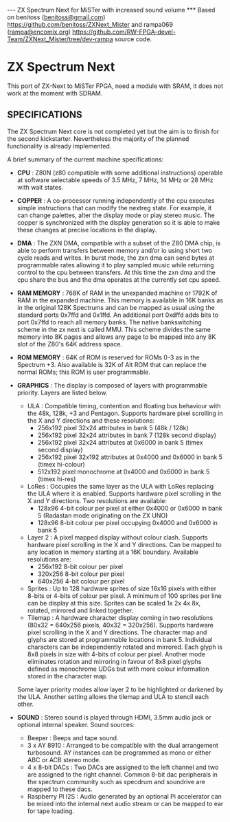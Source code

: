 --- ZX Spectrum Next for MiSTer with increased sound volume
*** Based on benitoss (benitoss@gmail.com) https://github.com/benitoss/ZXNext_Mister  and  rampa069 (rampa@encomix.org) https://github.com/RW-FPGA-devel-Team/ZXNext_Mister/tree/dev-rampa source code.



# ZX Spectrum Next

This port of ZX-Next to MiSTer FPGA, need a module with SRAM, it does not
work at the moment with SDRAM.


## SPECIFICATIONS

The ZX Spectrum Next core is not completed yet but the aim is to finish for the second kickstarter.  Nevertheless the majority of the planned functionality is already implemented.

A brief summary of the current machine specifications:

* **CPU** : Z80N (z80 compatible with some additional instructions) operable at software selectable speeds of 3.5 MHz, 7 MHz, 14 MHz or 28 MHz with wait states.
* **COPPER** : A co-processor running independently of the cpu executes simple instructions that can modify the nextreg state.  For example, it can change palettes, alter the display mode or play stereo music.  The copper is synchronized with the display generation so it is able to make these changes at precise locations in the display.
* **DMA** : The ZXN DMA, compatible with a subset of the Z80 DMA chip, is able to perform transfers between memory and/or io using short two cycle reads and writes.  In burst mode, the zxn dma can send bytes at programmable rates allowing it to play sampled music while returning control to the cpu between transfers.  At this time the zxn dma and the cpu share the bus and the dma operates at the currently set cpu speed.
*  **RAM MEMORY** : 768K of RAM in the unexpanded machine or 1792K of RAM in the expanded machine.   This memory is available in 16K banks as in the original 128K Spectrums and can be mapped as usual using the standard ports 0x7ffd and 0x1ffd.   An additional port 0xdffd adds bits to port 0x7ffd to reach all memory banks.  The native bankswitching scheme in the zx next is called MMU.  This scheme divides the same memory into 8K pages and allows any page to be mapped into any 8K slot of the Z80's 64K address space.
*  **ROM MEMORY** : 64K of ROM is reserved for ROMs 0-3 as in the Spectrum +3.  Also available is 32K of Alt ROM that can replace the normal ROMs; this ROM is user programmable.
* **GRAPHICS** : The display is composed of layers with programmable priority.  Layers are listed below.
	* ULA : Compatible timing, contention and floating bus behaviour with the 48k, 128k, +3 and Pentagon.  Supports hardware pixel scrolling in the X and Y directions and these resolutions:
		* 256x192 pixel 32x24 attributes in bank 5 (48k / 128k)
		* 256x192 pixel 32x24 attributes in bank 7 (128k second display)
		* 256x192 pixel 32x24 attributes at 0x6000 in bank 5 (timex second display)
		* 256x192 pixel 32x192 attributes at 0x4000 and 0x6000 in bank 5 (timex hi-colour)
		* 512x192 pixel monochrome at 0x4000 and 0x6000 in bank 5 (timex hi-res)
	* LoRes : Occupies the same layer as the ULA with LoRes replacing the ULA where it is enabled.  Supports hardware pixel scrolling in the X and Y directions.  Two resolutions are available:
		* 128x96 4-bit colour per pixel at either 0x4000 or 0x6000 in bank 5 (Radastan mode originating on the ZX UNO)
		* 128x96 8-bit colour per pixel occupying 0x4000 and 0x6000 in bank 5
	* Layer 2 : A pixel mapped display without colour clash.  Supports hardware pixel scrolling in the X and Y directions.  Can be mapped to any location in memory starting at a 16K boundary.  Available resolutions are:
		* 256x192 8-bit colour per pixel
		* 320x256 8-bit colour per pixel
		* 640x256 4-bit colour per pixel
	* Sprites : Up to 128 hardware sprites of size 16x16 pixels with either 8-bits or 4-bits of colour per pixel.  A minimum of 100 sprites per line can be display at this size.  Sprites can be scaled 1x 2x 4x 8x, rotated, mirrored and linked together.
	* Tilemap : A hardware character display coming in two resolutions (80x32 = 640x256 pixels, 40x32 = 320x256).  Supports hardware pixel scrolling in the X and Y directions.  The character map and glyphs are stored at programmable locations in bank 5.  Individual characters can be independently rotated and mirrored.  Each glyph is 8x8 pixels in size with 4-bits of colour per pixel.  Another mode eliminates rotation and mirroring in favour of 8x8 pixel glyphs defined as monochrome UDGs but with more colour information stored in the character map.

	Some layer priority modes allow layer 2 to be highlighted or darkened by the ULA.  Another setting allows the tilemap and ULA to stencil each other.
* **SOUND** : Stereo sound is played through HDMI, 3.5mm audio jack or optional internal speaker.  Sound sources:
	* Beeper : Beeps and tape sound.
	* 3 x AY 8910 : Arranged to be compatible with the dual arrangement turbosound.  AY instances can be programmed as mono or either ABC or ACB stereo mode.
	* 4 x 8-bit DACs : Two DACs are assigned to the left channel and two are assigned to the right channel.  Common 8-bit dac peripherals in the spectrum community such as specdrum and soundrive are mapped to these dacs.
	* Raspberry PI I2S : Audio generated by an optional Pi accelerator can be mixed into the internal next audio stream or can be mapped to ear for tape loading.


